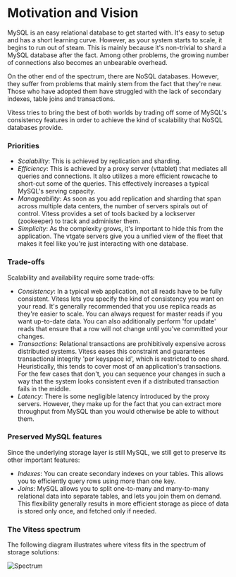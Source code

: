 # Motivation and Vision

MySQL is an easy relational database to get started with.
It's easy to setup and has a short learning curve.
However, as your system starts to scale, it begins to run out of steam.
This is mainly because it's non-trivial to shard a MySQL database after the fact.
Among other problems, the growing number of connections also becomes an
unbearable overhead.

On the other end of the spectrum, there are NoSQL databases.
However, they suffer from problems that mainly stem from the fact that they're new.
Those who have adopted them have struggled with the lack of secondary indexes,
table joins and transactions.

Vitess tries to bring the best of both worlds by trading off
some of MySQL's consistency features in order to achieve the
kind of scalability that NoSQL databases provide.

### Priorities
* *Scalability*: This is achieved by replication and sharding.
* *Efficiency*: This is achieved by a proxy server (vttablet) that mediates
all queries and connections.
It also utilizes a more efficient rowcache to short-cut some of the queries.
This effectively increases a typical MySQL's serving capacity.
* *Manageability*: As soon as you add replication and sharding that span
across multiple data centers, the number of servers spirals out of control.
Vitess provides a set of tools backed by a lockserver (zookeeper) to
track and administer them.
* *Simplicity*: As the complexity grows, it's important to hide this
from the application.
The vtgate servers give you a unified view of the fleet that makes
it feel like you're just interacting with one database.

### Trade-offs
Scalability and availability require some trade-offs:
* *Consistency*: In a typical web application, not all reads have to be
fully consistent.
Vitess lets you specify the kind of consistency you want on your read.
It's generally recommended that you use replica reads as they're easier to scale.
You can always request for master reads if you want up-to-date data.
You can also additionally perform 'for update' reads that ensure that
a row will not change until you've committed your changes.
* *Transactions*: Relational transactions are prohibitively expensive
across distributed systems.
Vitess eases this constraint and guarantees transactional integrity
'per keyspace id', which is restricted to one shard.
Heuristically, this tends to cover most of an application's transactions.
For the few cases that don't, you can sequence your changes in such a way
that the system looks consistent even if a distributed transaction fails
in the middle.
* *Latency*: There is some negligible latency introduced by the proxy servers.
However, they make up for the fact that you can extract more throughput from
MySQL than you would otherwise be able to without them.

### Preserved MySQL features
Since the underlying storage layer is still MySQL, we still get to preserve
its other important features:
* *Indexes*: You can create secondary indexes on your tables. This allows you
to efficiently query rows using more than one key.
* *Joins*:  MySQL allows you to split one-to-many and many-to-many relational data
into separate tables, and lets you join them on demand.
This flexibility generally results in more efficient storage as piece of data is stored
only once, and fetched only if needed.

### The Vitess spectrum
The following diagram illustrates where vitess fits in the spectrum of storage solutions:

![Spectrum](https://raw.github.com/youtube/vitess/master/doc/VitessSpectrum.png)
